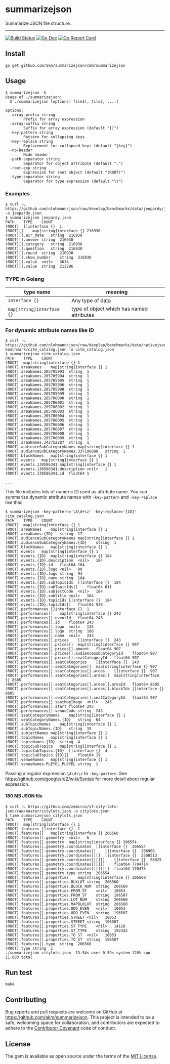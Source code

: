 # summarizejson

Summarize JSON file structure.

---
[![Build Status](https://travis-ci.org/akm/summarizejson.svg?branch=master)](https://travis-ci.org/akm/summarizejson)
[![Go Doc](https://img.shields.io/badge/godoc-reference-blue.svg?style=flat-square)](http://godoc.org/github.com/akm/summarizejson)
[![Go Report Card](https://goreportcard.com/badge/github.com/akm/summarizejson)](https://goreportcard.com/report/github.com/akm/summarizejson)


## Install

```
go get github.com/akm/summarizejson/cmd/summarizejson
```

## Usage

```
$ summarizejson -h
Usage of ./summarizejson:
  $ ./summarizejson [options] file1[, file2, ....]

options:
  -array-prefix string
    	Prefix for array expression
  -array-suffix string
    	Suffix for array expression (default "[]")
  -key-pattern string
    	Pattern for collapsing keys
  -key-replace string
    	Replacement for collapsed keys (default "{key}")
  -no-header
    	Hide header
  -path-separator string
    	Separator for object attribute (default ".")
  -root-exp string
    	Expression for root object (default "(ROOT)")
  -type-separator string
    	Separator for type expression (default "\t")
```


### Examples

```
$ curl -L https://github.com/nlohmann/json/raw/develop/benchmarks/data/jeopardy/jeopardy.json -o jeopardy.json
$ summarizejson jeopardy.json
PATH	TYPE	COUNT
(ROOT)	[]interface {}	1
(ROOT)[]	map[string]interface {}	216930
(ROOT)[].air_date	string	216930
(ROOT)[].answer	string	216930
(ROOT)[].category	string	216930
(ROOT)[].question	string	216930
(ROOT)[].round	string	216930
(ROOT)[].show_number	string	216930
(ROOT)[].value	<nil>	3634
(ROOT)[].value	string	213296
```

### TYPE in Golang

| type name | meaning |
|----------|----------|
| `interface {}` | Any type of data |
| `map[string]interface {}` | type of object which has named attributes |

### For dynamic attribute names like ID

```
$ curl -L https://github.com/nlohmann/json/raw/develop/benchmarks/data/nativejson-benchmark/citm_catalog.json -o citm_catalog.json
$ summarizejson citm_catalog.json
PATH	TYPE	COUNT
(ROOT)	map[string]interface {}	1
(ROOT).areaNames	map[string]interface {}	1
(ROOT).areaNames.205705993	string	1
(ROOT).areaNames.205705994	string	1
(ROOT).areaNames.205705995	string	1
(ROOT).areaNames.205705996	string	1
(ROOT).areaNames.205705998	string	1
(ROOT).areaNames.205705999	string	1
(ROOT).areaNames.205706000	string	1
(ROOT).areaNames.205706001	string	1
(ROOT).areaNames.205706002	string	1
(ROOT).areaNames.205706003	string	1
(ROOT).areaNames.205706004	string	1
(ROOT).areaNames.205706005	string	1
(ROOT).areaNames.205706006	string	1
(ROOT).areaNames.205706007	string	1
(ROOT).areaNames.205706008	string	1
(ROOT).areaNames.205706009	string	1
(ROOT).areaNames.342752287	string	1
(ROOT).audienceSubCategoryNames	map[string]interface {}	1
(ROOT).audienceSubCategoryNames.337100890	string	1
(ROOT).blockNames	map[string]interface {}	1
(ROOT).events	map[string]interface {}	1
(ROOT).events.138586341	map[string]interface {}	1
(ROOT).events.138586341.description	<nil>	1
(ROOT).events.138586341.id	float64	1

...
```

This file includes lots of numeric ID used as attribute name.
You can summarize dynamic attribute names with `-key-pattern` and `-key-replace` like this:

```
$ summarizejson -key-pattern='\A\d+\z' -key-replace='{ID}' citm_catalog.json
PATH	TYPE	COUNT
(ROOT)	map[string]interface {}	1
(ROOT).areaNames	map[string]interface {}	1
(ROOT).areaNames.{ID}	string	17
(ROOT).audienceSubCategoryNames	map[string]interface {}	1
(ROOT).audienceSubCategoryNames.{ID}	string	1
(ROOT).blockNames	map[string]interface {}	1
(ROOT).events	map[string]interface {}	1
(ROOT).events.{ID}	map[string]interface {}	184
(ROOT).events.{ID}.description	<nil>	184
(ROOT).events.{ID}.id	float64	184
(ROOT).events.{ID}.logo	<nil>	90
(ROOT).events.{ID}.logo	string	94
(ROOT).events.{ID}.name	string	184
(ROOT).events.{ID}.subTopicIds	[]interface {}	184
(ROOT).events.{ID}.subTopicIds[]	float64	611
(ROOT).events.{ID}.subjectCode	<nil>	184
(ROOT).events.{ID}.subtitle	<nil>	184
(ROOT).events.{ID}.topicIds	[]interface {}	184
(ROOT).events.{ID}.topicIds[]	float64	536
(ROOT).performances	[]interface {}	1
(ROOT).performances[]	map[string]interface {}	243
(ROOT).performances[].eventId	float64	243
(ROOT).performances[].id	float64	243
(ROOT).performances[].logo	<nil>	135
(ROOT).performances[].logo	string	108
(ROOT).performances[].name	<nil>	243
(ROOT).performances[].prices	[]interface {}	243
(ROOT).performances[].prices[]	map[string]interface {}	907
(ROOT).performances[].prices[].amount	float64	907
(ROOT).performances[].prices[].audienceSubCategoryId	float64	907
(ROOT).performances[].prices[].seatCategoryId	float64	907
(ROOT).performances[].seatCategories	[]interface {}	243
(ROOT).performances[].seatCategories[]	map[string]interface {}	907
(ROOT).performances[].seatCategories[].areas	[]interface {}	907
(ROOT).performances[].seatCategories[].areas[]	map[string]interface {}	8685
(ROOT).performances[].seatCategories[].areas[].areaId	float64	8685
(ROOT).performances[].seatCategories[].areas[].blockIds	[]interface {}	8685
(ROOT).performances[].seatCategories[].seatCategoryId	float64	907
(ROOT).performances[].seatMapImage	<nil>	243
(ROOT).performances[].start	float64	243
(ROOT).performances[].venueCode	string	243
(ROOT).seatCategoryNames	map[string]interface {}	1
(ROOT).seatCategoryNames.{ID}	string	64
(ROOT).subTopicNames	map[string]interface {}	1
(ROOT).subTopicNames.{ID}	string	19
(ROOT).subjectNames	map[string]interface {}	1
(ROOT).topicNames	map[string]interface {}	1
(ROOT).topicNames.{ID}	string	4
(ROOT).topicSubTopics	map[string]interface {}	1
(ROOT).topicSubTopics.{ID}	[]interface {}	4
(ROOT).topicSubTopics.{ID}[]	float64	19
(ROOT).venueNames	map[string]interface {}	1
(ROOT).venueNames.PLEYEL_PLEYEL	string	1
```

Passing a regular expreesion `\A\d+\z` to `-key-pattern`.
See https://github.com/google/re2/wiki/Syntax for more detail about regular expression.

#### 180 MB JSON file

```
$ curl -L https://github.com/zemirco/sf-city-lots-json/raw/master/citylots.json -o citylots.json
$ time summarizejson citylots.json
PATH	TYPE	COUNT
(ROOT)	map[string]interface {}	1
(ROOT).features	[]interface {}	1
(ROOT).features[]	map[string]interface {}	206560
(ROOT).features[].geometry	<nil>	6
(ROOT).features[].geometry	map[string]interface {}	206554
(ROOT).features[].geometry.coordinates	[]interface {}	206554
(ROOT).features[].geometry.coordinates[]	[]interface {}	206966
(ROOT).features[].geometry.coordinates[][]	[]interface {}	2568513
(ROOT).features[].geometry.coordinates[][][]	[]interface {}	56825
(ROOT).features[].geometry.coordinates[][][]	float64	7704714
(ROOT).features[].geometry.coordinates[][][][]	float64	170475
(ROOT).features[].geometry.type	string	206554
(ROOT).features[].properties	map[string]interface {}	206560
(ROOT).features[].properties.BLKLOT	string	206560
(ROOT).features[].properties.BLOCK_NUM	string	206560
(ROOT).features[].properties.FROM_ST	<nil>	10053
(ROOT).features[].properties.FROM_ST	string	196507
(ROOT).features[].properties.LOT_NUM	string	206560
(ROOT).features[].properties.MAPBLKLOT	string	206560
(ROOT).features[].properties.ODD_EVEN	<nil>	10053
(ROOT).features[].properties.ODD_EVEN	string	196507
(ROOT).features[].properties.STREET	<nil>	10053
(ROOT).features[].properties.STREET	string	196507
(ROOT).features[].properties.ST_TYPE	<nil>	14118
(ROOT).features[].properties.ST_TYPE	string	192442
(ROOT).features[].properties.TO_ST	<nil>	10053
(ROOT).features[].properties.TO_ST	string	196507
(ROOT).features[].type	string	206560
(ROOT).type	string	1
./summarizejson citylots.json  13.54s user 0.59s system 120% cpu 11.683 total
```

## Run test

```
make
```

## Contributing
Bug reports and pull requests are welcome on GitHub at https://github.com/akm/summarizejson.
This project is intended to be a safe, welcoming space for collaboration, and contributors are
expected to adhere to the [Contributor Covenant](http://contributor-covenant.org/) code of conduct.

## License
The gem is available as open source under the terms of the [MIT License](https://opensource.org/licenses/MIT).
